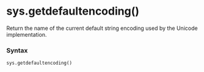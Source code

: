 # sys.getdefaultencoding()

Return the name of the current default string encoding used by the Unicode implementation.

### Syntax

```python
sys.getdefaultencoding()
```